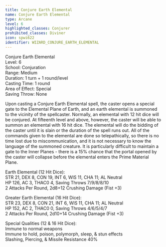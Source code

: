 ```yaml
---
title: Conjure Earth Elemental
name: Conjure Earth Elemental
type: Arcane
level: 6
highlighted_classes: Conjurer
prohibited_classes: Diviner
icon: spwi622
identifier: WIZARD_CONJURE_EARTH_ELEMENTAL
---
```

Conjure Earth Elemental  
Level: 6  
School: Conjuration  
Range: Medium  
Duration: 1 turn + 1 round/level  
Casting Time: 1 round  
Area of Effect: Special  
Saving Throw: None  
  
Upon casting a Conjure Earth Elemental spell, the caster opens a special gate to the Elemental Plane of Earth, and an earth elemental is summoned to the vicinity of the spellcaster. Normally, an elemental with 12 hit dice will be conjured. At fifteenth level and above, however, the caster will be able to summon an elemental with 16 hit dice. The elemental will do the bidding of the caster until it is slain or the duration of the spell runs out. All of the commands given to the elemental are done so telepathically, so there is no time lost due to miscommunication, and it is not necessary to know the language of the summoned creature. It is particularly difficult to maintain a gate to the Inner Planes - there is a 15% chance that the portal opened by the caster will collapse before the elemental enters the Prime Material Plane.  
  
Earth Elemental (12 Hit Dice):  
STR 21, DEX 8, CON 19, INT 6, WIS 11, CHA 11;  AL Neutral  
HP 126, AC 3, THAC0 4, Saving Throws 7/9/8/8/10  
2 Attacks Per Round, 2d8+12 Crushing Damage (Fist +3)  
  
Greater Earth Elemental (16 Hit Dice):  
STR 23, DEX 8, CON 21, INT 6, WIS 11, CHA 11;  AL Neutral  
HP 152, AC 2, THAC0 0, Saving Throws 4/6/5/4/7  
2 Attacks Per Round, 2d10+14 Crushing Damage (Fist +3)  
  
Special Qualities (12 &amp; 16 Hit Dice):  
Immune to normal weapons  
Immune to hold, poison, polymorph, sleep, &amp; stun effects  
Slashing, Piercing, &amp; Missile Resistance 40%  

